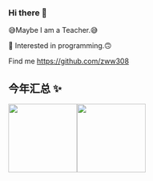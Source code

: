 ### Hi there 👋

<!--
**zww308/zww308** is a ✨ _special_ ✨ repository because its `README.md` (this file) appears on your GitHub profile.

Here are some ideas to get you started:

- 🔭 I’m currently working on ...
- 🌱 I’m currently learning ...
- 👯 I’m looking to collaborate on ...
- 🤔 I’m looking for help with ...
- 💬 Ask me about ...
- 📫 How to reach me: ...
- 😄 Pronouns: ...
- ⚡ Fun fact: ...
-->

😅Maybe I am a Teacher.😅

🤔 Interested in programming.🙃

Find me https://github.com/zww308

## 今年汇总 ✨

<img align="" height="137px" src="https://github-readme-stats.vercel.app/api?username=zww308&hide_title=true&hide_border=true&show_icons=true&include_all_commits=true&line_height=21&bg_color=0,EC6C6C,FFD479,FFFC79,73FA79&theme=graywhite&locale=cn" /><img align="" height="137px" src="https://github-readme-stats.vercel.app/api/top-langs/?username=zww308&hide_title=true&hide_border=true&layout=compact&bg_color=0,73FA79,73FDFF,D783FF&theme=graywhite&locale=cn" />


